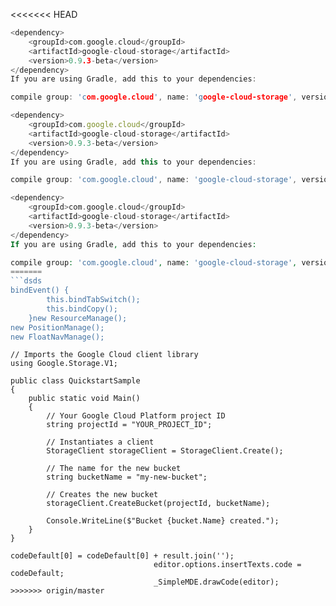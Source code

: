 <script type="text/plugin"  data-type = "code" action="start"> </script>

<<<<<<< HEAD
```c
<dependency>
    <groupId>com.google.cloud</groupId>
    <artifactId>google-cloud-storage</artifactId>
    <version>0.9.3-beta</version>
</dependency>
If you are using Gradle, add this to your dependencies:

compile group: 'com.google.cloud', name: 'google-cloud-storage', version: '0.9.3-beta'
```
```js
<dependency>
    <groupId>com.google.cloud</groupId>
    <artifactId>google-cloud-storage</artifactId>
    <version>0.9.3-beta</version>
</dependency>
If you are using Gradle, add this to your dependencies:

compile group: 'com.google.cloud', name: 'google-cloud-storage', version: '0.9.3-beta'
```
```php
<dependency>
    <groupId>com.google.cloud</groupId>
    <artifactId>google-cloud-storage</artifactId>
    <version>0.9.3-beta</version>
</dependency>
If you are using Gradle, add this to your dependencies:

compile group: 'com.google.cloud', name: 'google-cloud-storage', version: '0.9.3-beta'
=======
```dsds
bindEvent() {
        this.bindTabSwitch();
        this.bindCopy();
    }new ResourceManage();
new PositionManage();
new FloatNavManage();
```
```ccd
// Imports the Google Cloud client library
using Google.Storage.V1;

public class QuickstartSample
{
    public static void Main()
    {
        // Your Google Cloud Platform project ID
        string projectId = "YOUR_PROJECT_ID";

        // Instantiates a client
        StorageClient storageClient = StorageClient.Create();

        // The name for the new bucket
        string bucketName = "my-new-bucket";

        // Creates the new bucket
        storageClient.CreateBucket(projectId, bucketName);

        Console.WriteLine($"Bucket {bucket.Name} created.");
    }
}
```
```cdcd
codeDefault[0] = codeDefault[0] + result.join('');
			                	editor.options.insertTexts.code = codeDefault;
			                	_SimpleMDE.drawCode(editor);
>>>>>>> origin/master
```

<script type="text/plugin" action="end"></script>
